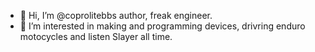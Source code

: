 - 👋 Hi, I’m @coprolitebbs author, freak engineer.
- 👀 I’m interested in making and programming devices, drivring enduro motocycles and listen Slayer all time.

<!---
coprolitebbs/coprolitebbs is a ✨ special ✨ repository because its `README.md` (this file) appears on your GitHub profile.
You can click the Preview link to take a look at your changes.
--->
